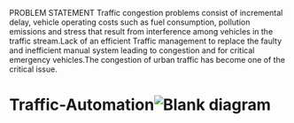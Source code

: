 PROBLEM STATEMENT
Traffic congestion problems consist of incremental delay, vehicle operating costs such as fuel consumption, pollution emissions and stress that result from interference among vehicles in the traffic stream.Lack of an efficient Traffic management to replace the faulty and inefficient manual system leading to congestion and for critical emergency vehicles.The congestion of urban traffic has become one of the critical issue.


# Traffic-Automation![Blank diagram](https://user-images.githubusercontent.com/78838984/135516242-5a4bfd2c-13f8-404b-bc1f-ff4ab1d77ddf.jpeg)
